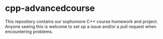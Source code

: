 # cpp-advancedcourse
This repository contains our sophomore C++ course homework and project.
Anyone seeing this is welcome to set up a issue and/or a pull request when encountering problems.
